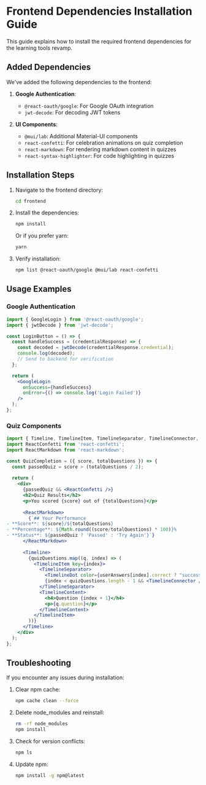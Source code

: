 # Frontend Dependencies Installation Guide

This guide explains how to install the required frontend dependencies for the learning tools revamp.

## Added Dependencies

We've added the following dependencies to the frontend:

1. **Google Authentication**:
   - `@react-oauth/google`: For Google OAuth integration
   - `jwt-decode`: For decoding JWT tokens

2. **UI Components**:
   - `@mui/lab`: Additional Material-UI components
   - `react-confetti`: For celebration animations on quiz completion
   - `react-markdown`: For rendering markdown content in quizzes
   - `react-syntax-highlighter`: For code highlighting in quizzes

## Installation Steps

1. Navigate to the frontend directory:
   ```bash
   cd frontend
   ```

2. Install the dependencies:
   ```bash
   npm install
   ```

   Or if you prefer yarn:
   ```bash
   yarn
   ```

3. Verify installation:
   ```bash
   npm list @react-oauth/google @mui/lab react-confetti
   ```

## Usage Examples

### Google Authentication

```jsx
import { GoogleLogin } from '@react-oauth/google';
import { jwtDecode } from 'jwt-decode';

const LoginButton = () => {
  const handleSuccess = (credentialResponse) => {
    const decoded = jwtDecode(credentialResponse.credential);
    console.log(decoded);
    // Send to backend for verification
  };

  return (
    <GoogleLogin
      onSuccess={handleSuccess}
      onError={() => console.log('Login Failed')}
    />
  );
};
```

### Quiz Components

```jsx
import { Timeline, TimelineItem, TimelineSeparator, TimelineConnector, TimelineContent, TimelineDot } from '@mui/lab';
import ReactConfetti from 'react-confetti';
import ReactMarkdown from 'react-markdown';

const QuizCompletion = ({ score, totalQuestions }) => {
  const passedQuiz = score > (totalQuestions / 2);
  
  return (
    <div>
      {passedQuiz && <ReactConfetti />}
      <h2>Quiz Results</h2>
      <p>You scored {score} out of {totalQuestions}</p>
      
      <ReactMarkdown>
        {`## Your Performance
- **Score**: ${score}/${totalQuestions}
- **Percentage**: ${Math.round((score/totalQuestions) * 100)}%
- **Status**: ${passedQuiz ? 'Passed' : 'Try Again'}`}
      </ReactMarkdown>
      
      <Timeline>
        {quizQuestions.map((q, index) => (
          <TimelineItem key={index}>
            <TimelineSeparator>
              <TimelineDot color={userAnswers[index].correct ? "success" : "error"} />
              {index < quizQuestions.length - 1 && <TimelineConnector />}
            </TimelineSeparator>
            <TimelineContent>
              <h4>Question {index + 1}</h4>
              <p>{q.question}</p>
            </TimelineContent>
          </TimelineItem>
        ))}
      </Timeline>
    </div>
  );
};
```

## Troubleshooting

If you encounter any issues during installation:

1. Clear npm cache:
   ```bash
   npm cache clean --force
   ```

2. Delete node_modules and reinstall:
   ```bash
   rm -rf node_modules
   npm install
   ```

3. Check for version conflicts:
   ```bash
   npm ls
   ```

4. Update npm:
   ```bash
   npm install -g npm@latest
   ```